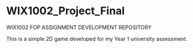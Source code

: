 # WIX1002_Project_Final

WIX1002 FOP ASSIGNMENT DEVELOPMENT REPOSITORY 


This is a simple 2D game developed for my Year 1 university assessment.
